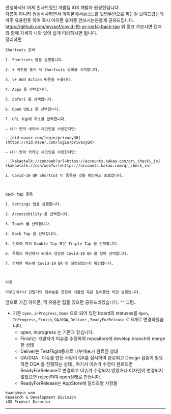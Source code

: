 안녕하세요 어제 인사드렸던 개발팀 iOS 개발자 원광현입니다.  
다름이 아니라 점심식사하면서 아이폰에서`QR코드`를 뒷탭두번으로 하는걸 보여드렸는데 아주 유용한듯 하여 혹시 아이폰 유저중 안쓰시는분들게  공유드립니다. 
https://github.com/jeyraof/covid-19-qr-ios14-back-tap
위 링크 가보시면 캡쳐와 함께 자세히 나와 있어 쉽게 따라하시면 됩니다.  
정리하면 
```
Shortcuts 준비

1. Shortcuts 앱을 실행합니다.

2. + 버튼을 눌러 새 Shortcuts 등록을 시작합니다.

3. \+ Add Action 버튼을 누릅니다.

4. Apps 를 선택합니다.

5. Safari 를 선택합니다.

6. Open URLs 를 선택합니다.

7. URL 부분에 주소를 입력합니다.

– 내가 만약 네이버 체크인을 사용한다면:

◦ [nid.naver.com/login/privacyQR](https://nid.naver.com/login/privacyQR)

– 내가 만약 카카오 체크인을 사용한다면:

◦ [kakaotalk://con/web?url=https://accounts.kakao.com/qr\_check\_in](kakaotalk://con/web?url=https://accounts.kakao.com/qr_check_in)

1. Covid-19 QR Shortcut 이 등록된 것을 확인하고 종료합니다.

  

Back tap 등록

1. Settings 앱을 실행합니다.

2. Accessibility 를 선택합니다.

3. Touch 를 선택합니다.

4. Back Tap 을 선택합니다.

5. 선호에 따라 Double Tap 혹은 Triple Tap 을 선택합니다.

6. 목록의 하단에서 위에서 생성한 Covid-19 QR 을 찾아 선택합니다.

7. 선택한 메뉴에 Covid-19 QR 이 설정되었는지 확인합니다.

  

사용

아무곳에서나 단말기의 뒷부분을 천천히 더블탭 혹은 트리플탭 하면 실행됩니다.
```
앞으로 가끔 아이폰, 맥 유용한 팁들 있으면 공유드리겠습니다. ^^  그럼.. 

- 기존 `open`, `inProgress`, `Done` 으로 되어 있던 board의 statuses를 `Open`, `InProgress`, `Finish`, `QA/DQA`, `Deliver` , `ReadyForRelease` 로 6개로 변경하였습니다. 
	- open, inprogress 는 기존과 같습니다. 
	- Finish는 개발자가 이슈를 수정하여 repository에 develop branch에 merge한 상태
	- Deliver는 TestFlight등으로 내부배포가 완료된 상태 
	- QA/DQA : 이슈를 만든 사람이 QA를 실시하여 완료되고 Design 검증이 필요하면 DQA 를 진행하는 상태 , 여기서 이슈가 수정이 완료되면 ReadyForRelease로 변경하고 이슈가 수정되지 않았거나 디자인이 변경되지 않았으면 reject하여 open상태로 만듭니다. 
	- ReadyForRelease는 AppStore에 릴리즈할 사항들


```
kwanghyun won
Research & Development Division
iOS Product Director
```



----
